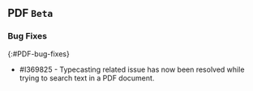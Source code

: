 ## PDF `Beta`

### Bug Fixes
{:#PDF-bug-fixes}

* \#I369825 - Typecasting related issue has now been resolved while trying to search text in a PDF document.
